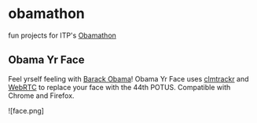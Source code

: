 # obamathon
fun projects for ITP's [Obamathon](https://github.com/ITPNYU/Obamathon/)

## Obama Yr Face
Feel yrself feeling with [Barack Obama](https://rml444.itp.io:8100/index.html)! Obama Yr Face uses [clmtrackr](https://github.com/auduno/clmtrackr) and [WebRTC](https://developer.mozilla.org/en-US/docs/Web/API/Navigator/getUserMedia) to replace your face with the 44th POTUS. Compatible with Chrome and Firefox.

![face.png]
